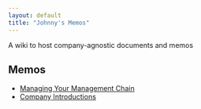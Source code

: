 ```yaml
---
layout: default
title: "Johnny's Memos"
---
```


A wiki to host company-agnostic documents and memos

## Memos

* [Managing Your Management Chain](/pages/managing-your-chain)
* [Company Introductions](/pages/company-intros)


